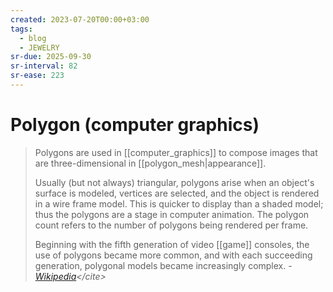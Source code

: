 ```yaml
---
created: 2023-07-20T00:00+03:00
tags:
  - blog
  - JEWELRY
sr-due: 2025-09-30
sr-interval: 82
sr-ease: 223
---
```


# Polygon (computer graphics)

> Polygons are used in [[computer_graphics]] to compose images that are three-dimensional in [[polygon_mesh|appearance]].
>
> Usually (but not always) triangular, polygons arise when an object's surface is modeled, vertices are selected, and the object is rendered in a wire frame model. This is quicker to display than a shaded model; thus the polygons are a stage in computer animation. The polygon count refers to the number of polygons being rendered per frame.
>
> Beginning with the fifth generation of video [[game]] consoles, the use of polygons became more common, and with each succeeding generation, polygonal models became increasingly complex. - <cite>[Wikipedia](https://en.wikipedia.org/wiki/Polygon_(computer_graphics))</cite>
